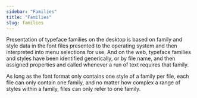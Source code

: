 ```yaml
---
sidebar: "Families"
title: "Families"
slug: families
---
```

Presentation of typeface families on the desktop is based on family and style data in the font files presented to the operating system and then interpreted into menu selections for use. And on the web, typeface families and styles have been identified generically, or by file name, and then assigned properties and called whenever a run of text requires that family.

As long as the font format only contains one style of a family per file, each file can only contain one family, and no matter how complex a range of styles within a family, files can only refer to one family.
